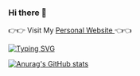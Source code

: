 ### Hi there 👋


👉👉 Visit My <a href="http://106.14.156.67:9999/">Personal Website </a> 👈👈

<!--
**CindyCindy424/CindyCindy424** is a ✨ _special_ ✨ repository because its `README.md` (this file) appears on your GitHub profile.

Here are some ideas to get you started:

- 🔭 I’m currently working on ...
- 🌱 I’m currently learning ...
- 👯 I’m looking to collaborate on ...
- 🤔 I’m looking for help with ...
- 💬 Ask me about ...
- 📫 How to reach me: ...
- 😄 Pronouns: ...
- ⚡ Fun fact: ...
-->

<a href="https://git.io/typing-svg"><img src="https://readme-typing-svg.demolab.com?font=Rubik+Spray+Paint&pause=1000&width=435&lines=Hello+World!++This+is+Cindy+speaking+%3A)" alt="Typing SVG" /></a>

[![Anurag's GitHub stats](https://github-readme-stats.vercel.app/api?username=CindyCindy424)](https://github.com/anuraghazra/github-readme-stats)
